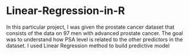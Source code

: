 # Linear-Regression-in-R
In this particular project, I was given the prostate cancer dataset that consists of the data on 97 men with advanced prostate cancer. The goal was to understand how PSA level is related to the other predictors in the dataset. I used Linear Regression method to build predictive model
